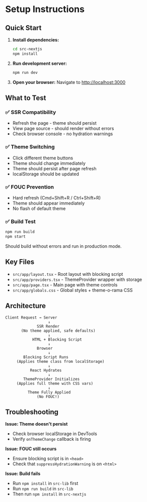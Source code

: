 # Setup Instructions

## Quick Start

1. **Install dependencies:**

   ```bash
   cd src-nextjs
   npm install
   ```

2. **Run development server:**

   ```bash
   npm run dev
   ```

3. **Open your browser:**
   Navigate to [http://localhost:3000](http://localhost:3000)

## What to Test

### ✅ SSR Compatibility

- Refresh the page - theme should persist
- View page source - should render without errors
- Check browser console - no hydration warnings

### ✅ Theme Switching

- Click different theme buttons
- Theme should change immediately
- Theme should persist after page refresh
- localStorage should be updated

### ✅ FOUC Prevention

- Hard refresh (Cmd+Shift+R / Ctrl+Shift+R)
- Theme should appear immediately
- No flash of default theme

### ✅ Build Test

```bash
npm run build
npm start
```

Should build without errors and run in production mode.

## Key Files

- `src/app/layout.tsx` - Root layout with blocking script
- `src/app/providers.tsx` - ThemeProvider wrapper with storage
- `src/app/page.tsx` - Main page with theme controls
- `src/app/globals.css` - Global styles + theme-o-rama CSS

## Architecture

```
Client Request → Server
                   ↓
              SSR Render
       (No theme applied, safe defaults)
                   ↓
            HTML + Blocking Script
                   ↓
              Browser
                   ↓
        Blocking Script Runs
     (Applies theme class from localStorage)
                   ↓
           React Hydrates
                   ↓
        ThemeProvider Initializes
     (Applies full theme with CSS vars)
                   ↓
          Theme Fully Applied
              (No FOUC!)
```

## Troubleshooting

**Issue: Theme doesn't persist**

- Check browser localStorage in DevTools
- Verify `onThemeChange` callback is firing

**Issue: FOUC still occurs**

- Ensure blocking script is in `<head>`
- Check that `suppressHydrationWarning` is on `<html>`

**Issue: Build fails**

- Run `npm install` in `src-lib` first
- Run `npm run build` in `src-lib`
- Then run `npm install` in `src-nextjs`
